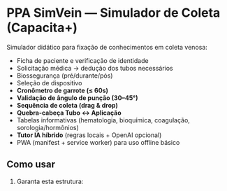 # PPA SimVein — Simulador de Coleta (Capacita+)

Simulador didático para fixação de conhecimentos em coleta venosa:
- Ficha de paciente e verificação de identidade
- Solicitação médica → dedução dos tubos necessários
- Biossegurança (pré/durante/pós)
- Seleção de dispositivo
- **Cronômetro de garrote (≤ 60s)**
- **Validação de ângulo de punção (30–45°)**
- **Sequência de coleta (drag & drop)**
- **Quebra-cabeça Tubo ↔ Aplicação**
- Tabelas informativas (hematologia, bioquímica, coagulação, sorologia/hormônios)
- **Tutor IA híbrido** (regras locais + OpenAI opcional)
- PWA (manifest + service worker) para uso offline básico

## Como usar
1. Garanta esta estrutura:
